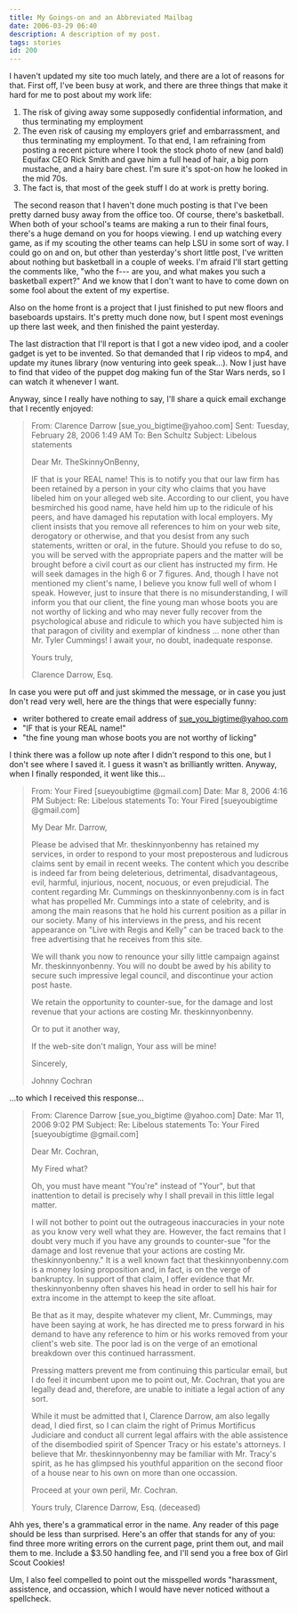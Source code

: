 ```yaml
---
title: My Goings-on and an Abbreviated Mailbag
date: 2006-03-29 06:40
description: A description of my post.
tags: stories
id: 200
---
```

I haven't updated my site too much lately, and there are a lot of reasons for that.  First off, I've been busy at work, and there are three things that make it hard for me to post about my work life:  <ol><li>The risk of giving away some supposedly confidential information, and thus terminating my employment</li><li>The even risk of causing my employers grief and embarrassment, and thus terminating my employment.  To that end, I am refraining from posting a recent picture where I took the stock photo of new (and bald) Equifax CEO Rick Smith and gave him a full head of hair, a big porn mustache, and a hairy bare chest.  I'm sure it's spot-on how he looked in the mid 70s.</li><li>The fact is, that most of the geek stuff I do at work is pretty boring.</li></ol>
<span class="spanEndPreview">&nbsp;</span>
The second reason that I haven't done much posting is that I've been pretty darned busy away from the office too.  Of course, there's basketball.  When both of your school's teams are making a run to their final fours, there's a huge demand on you for hoops viewing. I end up watching every game, as if my scouting the other teams can help LSU in some sort of way.  I could go on and on, but other than yesterday's short little post, I've written about nothing but basketball in a couple of weeks.  I'm afraid I'll start getting the comments like, "who the f--- are you, and what makes you such a basketball expert?"  And we know that I don't want to have to come down on some fool about the extent of my expertise.

Also on the home front is a project that I just finished to put new floors and baseboards upstairs.  It's pretty much done now, but I spent most evenings up there last week, and then finished the paint yesterday.

The last distraction that I'll report is that I got a new video ipod, and a cooler gadget is yet to be invented.  So that demanded that I rip videos to mp4, and update my itunes library (now venturing into geek speak...).  Now I just have to find that video of the puppet dog making fun of the Star Wars nerds, so I can watch it whenever I want.  

Anyway, since I really have nothing to say, I'll share a quick email exchange that I recently enjoyed:

<blockquote>
From: Clarence Darrow [sue_you_bigtime@yahoo.com]
Sent: Tuesday, February 28, 2006 1:49 AM
To: Ben Schultz
Subject: Libelous statements

Dear Mr. TheSkinnyOnBenny,

IF that is your REAL name!
This is to notify you that our law firm has been retained by a person in your city who claims that you have libeled him on your alleged web site.  According to our client, you have besmirched his good name, have held him up to the ridicule of his peers, and have damaged his reputation with local employers.
My client insists that you remove all references to him on your web site, derogatory or otherwise, and that you desist from any such statements, written or oral, in the future.  Should you refuse to do so, you will be served with the appropriate papers and the matter will be brought before a civil court as our client has instructed my firm.  He will seek damages in the high 6 or 7 figures.
And, though I have not mentioned my client's name, I believe you know full well of whom I speak.  However, just to insure that there is no misunderstanding, I will inform you that our client, the fine young man whose boots you are not worthy of licking and who may never fully recover from the psychological abuse and ridicule to which you have subjected him is that paragon of civility and exemplar of kindness ... none other than Mr. Tyler Cummings!
I await your, no doubt, inadequate response.

Yours truly,

Clarence Darrow, Esq.
</blockquote>

In case you were put off and just skimmed the message, or in case you just don't read very well, here are the things that were especially funny:  <ul><li>writer bothered to create email address of <a href="mailto:sue_you_bigtime@yahoo.com">sue_you_bigtime@yahoo.com</a></li><li>"IF that is your REAL name!"</li><li>"the fine young man whose boots you are not worthy of licking"</li></ul>

I think there was a follow up note after I didn't respond to this one, but I don't see where I saved it.  I guess it wasn't as brilliantly written.  Anyway, when I finally responded, it went like this...

<blockquote>

From: Your Fired [sueyoubigtime @gmail.com] 
Date: Mar 8, 2006 4:16 PM
Subject: Re: Libelous statements
To: Your Fired [sueyoubigtime @gmail.com]


My Dear Mr. Darrow,
     
Please be advised that Mr. theskinnyonbenny has retained my services, in order to respond to your most preposterous and ludicrous claims sent by email in recent weeks.  The content which you describe is indeed far from being deleterious, detrimental, disadvantageous, evil, harmful, injurious, nocent, nocuous, or even prejudicial.  The content regarding Mr. Cummings on theskinnyonbenny.com is in fact what has propelled Mr. Cummings into a state of celebrity, and is among the main reasons that he hold his current position as a pillar in our society.  Many of his interviews in the press, and his recent appearance on "Live with Regis and Kelly" can be traced back to the free advertising that he receives from this site.
     
We will thank you now to renounce your silly little campaign against Mr. theskinnyonbenny.  You will no doubt be awed by his ability to secure such impressive legal council, and discontinue your action post haste.

We retain the opportunity to counter-sue, for the damage and lost revenue that your actions are costing Mr. theskinnyonbenny.

Or to put it another way,

If the web-site don't malign,
Your ass will be mine!

Sincerely,

Johnny Cochran
</blockquote>

...to which I received this response...


<blockquote>
From: Clarence Darrow [sue_you_bigtime @yahoo.com]
Date: Mar 11, 2006 9:02 PM
Subject: Re: Libelous statements
To: Your Fired [sueyoubigtime @gmail.com]

Dear Mr. Cochran,

My Fired what?

Oh, you must have meant "You're" instead of "Your", but that inattention to detail is precisely why I shall prevail in this little legal matter.

I will not bother to point out the outrageous inaccuracies in your note as you know very well what they are.  However, the fact remains that I doubt very much if you have any grounds to counter-sue "for the damage and lost revenue that your actions are costing Mr. theskinnyonbenny."  It is a well known fact that theskinnyonbenny.com is a money losing proposition and, in fact, is on the verge of bankruptcy.  In support of that claim, I offer evidence that Mr. theskinnyonbenny often shaves his head in order to sell his hair for extra income in the attempt to keep the site afloat.

Be that as it may, despite whatever my client, Mr. Cummings, may have been saying at work, he has directed me to press forward in his demand to have any reference to him or his works removed from your client's web site.  The poor lad is on the verge of an emotional breakdown over this continued harrassment.

Pressing matters prevent me from continuing this particular email, but I do feel it incumbent upon me to point out, Mr. Cochran, that you are legally dead and, therefore, are unable to initiate a legal action of any sort.

While it must be admitted that I, Clarence Darrow, am also legally dead, I died first, so I can claim the right of Primus Mortificus Judiciare and conduct all current legal affairs with the able assistence of the disembodied spirit of Spencer Tracy or his estate's attorneys.  I believe that Mr. theskinnyonbenny may be familiar with Mr. Tracy's spirit, as he has glimpsed his youthful apparition on the second floor of a house near to his own on more than one occassion.

Proceed at your own peril, Mr. Cochran.

Yours truly,
Clarence Darrow, Esq. (deceased)
</blockquote>

Ahh yes, there's a grammatical error in the name.  Any reader of this page should be less than surprised. Here's an offer that stands for any of you:  find three more writing errors on the current page, print them out, and mail them to me.  Include a $3.50 handling fee, and I'll send you a free box of Girl Scout Cookies!

Um, I also feel compelled to point out the misspelled words "harassment, assistence, and occassion, which I would have never noticed without a spellcheck.